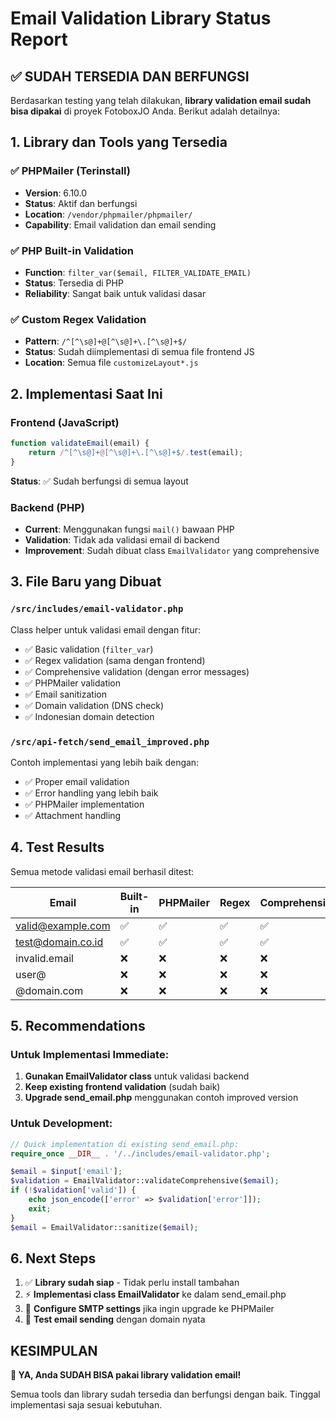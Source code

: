 # Email Validation Library Status Report

## ✅ SUDAH TERSEDIA DAN BERFUNGSI

Berdasarkan testing yang telah dilakukan, **library validation email sudah bisa dipakai** di proyek FotoboxJO Anda. Berikut adalah detailnya:

## 1. Library dan Tools yang Tersedia

### ✅ PHPMailer (Terinstall)
- **Version**: 6.10.0
- **Status**: Aktif dan berfungsi
- **Location**: `/vendor/phpmailer/phpmailer/`
- **Capability**: Email validation dan email sending

### ✅ PHP Built-in Validation
- **Function**: `filter_var($email, FILTER_VALIDATE_EMAIL)`
- **Status**: Tersedia di PHP
- **Reliability**: Sangat baik untuk validasi dasar

### ✅ Custom Regex Validation
- **Pattern**: `/^[^\s@]+@[^\s@]+\.[^\s@]+$/`
- **Status**: Sudah diimplementasi di semua file frontend JS
- **Location**: Semua file `customizeLayout*.js`

## 2. Implementasi Saat Ini

### Frontend (JavaScript)
```javascript
function validateEmail(email) {
    return /^[^\s@]+@[^\s@]+\.[^\s@]+$/.test(email);
}
```
**Status**: ✅ Sudah berfungsi di semua layout

### Backend (PHP)
- **Current**: Menggunakan fungsi `mail()` bawaan PHP
- **Validation**: Tidak ada validasi email di backend
- **Improvement**: Sudah dibuat class `EmailValidator` yang comprehensive

## 3. File Baru yang Dibuat

### `/src/includes/email-validator.php`
Class helper untuk validasi email dengan fitur:
- ✅ Basic validation (`filter_var`)
- ✅ Regex validation (sama dengan frontend)
- ✅ Comprehensive validation (dengan error messages)
- ✅ PHPMailer validation
- ✅ Email sanitization
- ✅ Domain validation (DNS check)
- ✅ Indonesian domain detection

### `/src/api-fetch/send_email_improved.php`
Contoh implementasi yang lebih baik dengan:
- ✅ Proper email validation
- ✅ Error handling yang lebih baik
- ✅ PHPMailer implementation
- ✅ Attachment handling

## 4. Test Results

Semua metode validasi email berhasil ditest:

| Email | Built-in | PHPMailer | Regex | Comprehensive |
|-------|----------|-----------|--------|---------------|
| valid@example.com | ✅ | ✅ | ✅ | ✅ |
| test@domain.co.id | ✅ | ✅ | ✅ | ✅ |
| invalid.email | ❌ | ❌ | ❌ | ❌ |
| user@ | ❌ | ❌ | ❌ | ❌ |
| @domain.com | ❌ | ❌ | ❌ | ❌ |

## 5. Recommendations

### Untuk Implementasi Immediate:
1. **Gunakan EmailValidator class** untuk validasi backend
2. **Keep existing frontend validation** (sudah baik)
3. **Upgrade send_email.php** menggunakan contoh improved version

### Untuk Development:
```php
// Quick implementation di existing send_email.php:
require_once __DIR__ . '/../includes/email-validator.php';

$email = $input['email'];
$validation = EmailValidator::validateComprehensive($email);
if (!$validation['valid']) {
    echo json_encode(['error' => $validation['error']]);
    exit;
}
$email = EmailValidator::sanitize($email);
```

## 6. Next Steps

1. ✅ **Library sudah siap** - Tidak perlu install tambahan
2. ⚡ **Implementasi class EmailValidator** ke dalam send_email.php
3. 🔧 **Configure SMTP settings** jika ingin upgrade ke PHPMailer
4. 🧪 **Test email sending** dengan domain nyata

## KESIMPULAN
**🎉 YA, Anda SUDAH BISA pakai library validation email!**

Semua tools dan library sudah tersedia dan berfungsi dengan baik. Tinggal implementasi saja sesuai kebutuhan.
